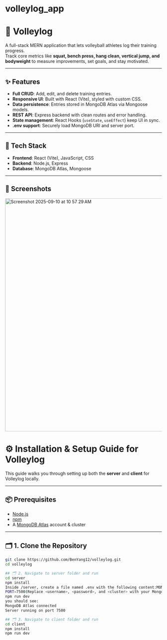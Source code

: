 # volleylog_app

# 🏐 Volleylog

A full-stack MERN application that lets volleyball athletes log their training progress.  
Track core metrics like **squat, bench press, hang clean, vertical jump, and bodyweight** to measure improvements, set goals, and stay motivated.

---

## ✨ Features

- **Full CRUD**: Add, edit, and delete training entries.   
- **Responsive UI**: Built with React (Vite), styled with custom CSS.  
- **Data persistence**: Entries stored in MongoDB Atlas via Mongoose models.  
- **REST API**: Express backend with clean routes and error handling.  
- **State management**: React Hooks (`useState`, `useEffect`) keep UI in sync.  
- **.env support**: Securely load MongoDB URI and server port.  

---

## 🚀 Tech Stack

- **Frontend**: React (Vite), JavaScript, CSS  
- **Backend**: Node.js, Express  
- **Database**: MongoDB Atlas, Mongoose  

---

## 📸 Screenshots
<img width="1036" height="747" alt="Screenshot 2025-09-10 at 10 57 29 AM" src="https://github.com/user-attachments/assets/9754c531-999a-43eb-9a33-5c397a207190" />


# ⚙️ Installation & Setup Guide for Volleylog

This guide walks you through setting up both the **server** and **client** for Volleylog locally.

---

## 📦 Prerequisites
- [Node.js](https://nodejs.org/) 
- [npm](https://www.npmjs.com/)  
- A [MongoDB Atlas](https://www.mongodb.com/atlas/database) account & cluster  

---

## 🗂️ 1. Clone the Repository
```bash
git clone https://github.com/BenYang12/volleylog.git
cd volleylog

## 🗂️ 2. Navigate to server folder and run
cd server
npm install
Inside /server, create a file named .env with the following content:MONGO_URI="mongodb+srv://<username>:<password>@<cluster>.mongodb.net/volleylog?retryWrites=true&w=majority"
PORT=7500(Replace <username>, <password>, and <cluster> with your MongoDB Atlas credentials.)
npm run dev
you should see:
MongoDB Atlas connected
Server running on port 7500

## 🗂️ 3. Navigate to client folder and run
cd client
npm install
npm run dev





